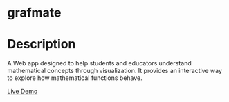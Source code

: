# grafmate

# Description
A Web app designed to help students and educators understand 
mathematical concepts through visualization. It provides an
interactive way to explore how mathematical functions behave.

[Live Demo](https://salondar.github.io/grafmate/)
